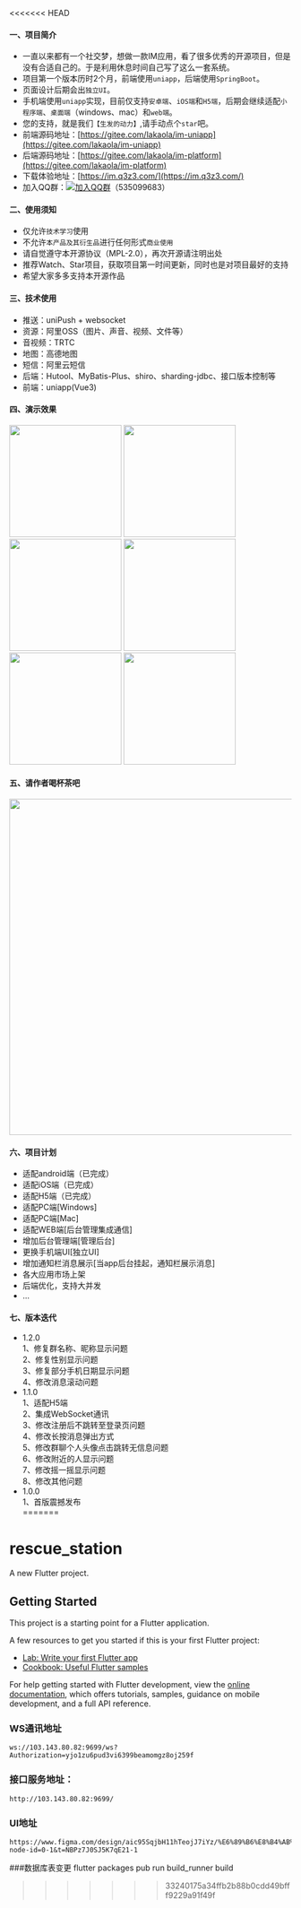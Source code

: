<<<<<<< HEAD
#### 一、项目简介
+ 一直以来都有一个社交梦，想做一款IM应用，看了很多优秀的开源项目，但是没有合适自己的。于是利用休息时间自己写了这么一套系统。
+ 项目第一个版本历时2个月，前端使用`uniapp`，后端使用`SpringBoot`。
+ 页面设计后期会出`独立UI`。
+ 手机端使用`uniapp`实现，目前仅支持`安卓端`、`iOS端`和`H5端`，后期会继续适配`小程序端`、`桌面端`（windows、mac）和`web端`。
+ 您的支持，就是我们`【生发的动力】`,请手动点个`star`吧。
+ 前端源码地址：[https://gitee.com/lakaola/im-uniapp](https://gitee.com/lakaola/im-uniapp)
+ 后端源码地址：[https://gitee.com/lakaola/im-platform](https://gitee.com/lakaola/im-platform)
+ 下载体验地址：[https://im.q3z3.com/](https://im.q3z3.com/)
+ 加入QQ群：[![加入QQ群](https://img.shields.io/badge/加入QQ群-535099683-blue.svg)](https://jq.qq.com/?_wv=1027&k=PQMnFugm)（535099683）

#### 二、使用须知
+ 仅允许`技术学习`使用
+ 不允许`本产品及其衍生品`进行任何形式`商业使用`
+ 请自觉遵守本开源协议（MPL-2.0），再次开源请注明出处
+ 推荐Watch、Star项目，获取项目第一时间更新，同时也是对项目最好的支持
+ 希望大家多多支持本开源作品

#### 三、技术使用
+ 推送：uniPush + websocket
+ 资源：阿里OSS（图片、声音、视频、文件等）
+ 音视频：TRTC
+ 地图：高德地图
+ 短信：阿里云短信
+ 后端：Hutool、MyBatis-Plus、shiro、sharding-jdbc、接口版本控制等
+ 前端：uniapp(Vue3)

#### 四、演示效果
<img src="https://img.alicdn.com/imgextra/i2/87413133/O1CN01mD2wwN1Z0xctYYdAA_!!87413133.jpg" width="200">
<img src="https://img.alicdn.com/imgextra/i3/87413133/O1CN01bZSz2q1Z0xco96F1t_!!87413133.jpg" width="200">
<img src="https://img.alicdn.com/imgextra/i3/87413133/O1CN01Pe8G6S1Z0xcmQluDI_!!87413133.jpg" width="200">
<img src="https://img.alicdn.com/imgextra/i1/87413133/O1CN012JP8VW1Z0xccuWKzM_!!87413133.jpg" width="200">
<img src="https://img.alicdn.com/imgextra/i4/87413133/O1CN01fMUNJA1Z0xck1w0kt_!!87413133.jpg" width="200">
<img src="https://img.alicdn.com/imgextra/i3/87413133/O1CN01n8MZhZ1Z0xctYZEbM_!!87413133.jpg" width="200">

#### 五、请作者喝杯茶吧
<img src="https://img.alicdn.com/imgextra/i3/87413133/O1CN01Ilrbqk1Z0xcwW5PsK_!!87413133.jpg" width="600">

#### 六、项目计划
+ 适配android端（已完成）
+ 适配iOS端（已完成）
+ 适配H5端（已完成）
+ 适配PC端[Windows]
+ 适配PC端[Mac]
+ 适配WEB端[后台管理集成通信]
+ 增加后台管理端[管理后台]
+ 更换手机端UI[独立UI]
+ 增加通知栏消息展示[当app后台挂起，通知栏展示消息]
+ 各大应用市场上架
+ 后端优化，支持大并发
+ ...

#### 七、版本迭代    
+ 1.2.0   
    1、修复群名称、昵称显示问题   
    2、修复性别显示问题   
    3、修复部分手机日期显示问题   
    4、修改消息滚动问题   
+ 1.1.0  
    1、适配H5端  
    2、集成WebSocket通讯  
    3、修改注册后不跳转至登录页问题  
    4、修改长按消息弹出方式   
    5、修改群聊个人头像点击跳转无信息问题  
    6、修改附近的人显示问题     
    7、修改摇一摇显示问题     
    8、修改其他问题  
+ 1.0.0   
    1、首版震撼发布  
=======
# rescue_station

A new Flutter project.

## Getting Started

This project is a starting point for a Flutter application.

A few resources to get you started if this is your first Flutter project:

- [Lab: Write your first Flutter app](https://docs.flutter.dev/get-started/codelab)
- [Cookbook: Useful Flutter samples](https://docs.flutter.dev/cookbook)

For help getting started with Flutter development, view the
[online documentation](https://docs.flutter.dev/), which offers tutorials,
samples, guidance on mobile development, and a full API reference.


 ### WS通讯地址
    ws://103.143.80.82:9699/ws?Authorization=yjo1zu6pud3vi6399beamomgz8oj259f

 ### 接口服务地址：
    http://103.143.80.82:9699/

 ### UI地址
    https://www.figma.com/design/aic95SqjbH11hTeojJ7iYz/%E6%89%B6%E8%B4%AB%E9%A1%B9%E7%9B%AE?node-id=0-1&t=NBPz7J0SJ5K7qE21-1

 ###数据库表变更 
    flutter packages pub run build_runner build
>>>>>>> 33240175a34ffb2b88b0cdd49bfff9229a91f49f
